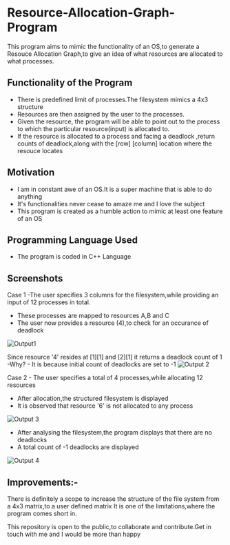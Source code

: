 # Resource-Allocation-Graph-Program
This program aims to mimic the functionality of an OS,to generate a Resouce Allocation Graph,to give an idea of what resources are allocated to what processes.


## Functionality of the Program
 - There is predefined limit of processes.The filesystem mimics a 4x3 structure
- Resources are then assigned by the user to the processes. 
- Given the resource, the program will be able to point out to the process to which the particular resource(input) is allocated to. 
- If the resource is allocated to a process and facing a deadlock ,return counts of deadlock,along with the [row] [column] location where the resouce locates 

## Motivation

- I am in constant awe of an OS.It is a super machine that is able to do anything
- It's functionalities never cease to amaze me and I love the subject
- This program is created as a humble action to mimic at least one feature of an OS

## Programming Language Used

- The program is coded in C++ Language

## Screenshots 

Case 1 -The user specifies 3 columns for the filesystem,while providing an input of 12 processes in total.

- These processes are mapped to resources A,B and C
- The user now provides a resource (4),to check for an occurance of deadlock 

![Output1](https://user-images.githubusercontent.com/77625109/122248958-154b7a00-cee6-11eb-84e4-6f80ab1d068e.png)

Since resource '4' resides at [1][1] and [2][1] it returns a deadlock count of 1
-Why? - It is because initial count of deadlocks are set to -1
![Output 2](https://user-images.githubusercontent.com/77625109/122251142-e0d8bd80-cee7-11eb-93a7-e0330fe5268b.png)

Case 2 - The user specifies a total of 4 processes,while allocating 12 resources 
- After allocation,the structured filesystem is displayed
- It is observed that resource '6' is not allocated to any process

![Output 3](https://user-images.githubusercontent.com/77625109/122252032-aae80900-cee8-11eb-8e7a-60c3f31aac93.png)

- After analysing the filesystem,the program displays that there are no deadlocks
- A total count of -1 deadlocks are displayed

![Output 4](https://user-images.githubusercontent.com/77625109/122252060-b0ddea00-cee8-11eb-8d65-2d1bcfbceae5.png)

## Improvements:-
There is definitely a scope to increase the structure of the file system from a 4x3 matrix,to a user defined matrix
It is one of the limitations,where the program comes short in.

This repository is open to the public,to collaborate and contribute.Get in touch with me and I would be more than happy

